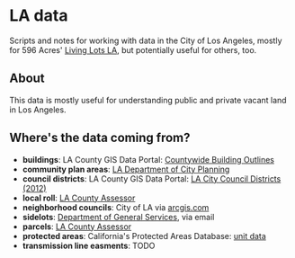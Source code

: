 LA data
=======

Scripts and notes for working with data in the City of Los Angeles, mostly for
596 Acres' [Living Lots LA](https://github.com/596acres/livinglots-la), but
potentially useful for others, too.


About
-----

This data is mostly useful for understanding public and private vacant land in
Los Angeles.


Where's the data coming from?
-----------------------------

* **buildings**: LA County GIS Data Portal: [Countywide Building
  Outlines](http://egis3.lacounty.gov/dataportal/2011/04/28/countywide-building-outlines/)
* **community plan areas**: [LA Department of City Planning](http://cityplanning.lacity.org/MapGallery/MapGallery_GISdata/ZipFiles/CPA.zip)
* **council districts**: LA County GIS Data Portal: [LA City Council Districts
  (2012)](http://egis3.lacounty.gov/dataportal/2012/08/07/la-city-council-districts-2012/)
* **local roll**: [LA County
  Assessor](http://assessor.lacounty.gov/extranet/outsidesales/gisdata.aspx)
* **neighborhood councils**: City of LA via
  [arcgis.com](http://www.arcgis.com/home/item.html?id=7da35609c7604967bc2e99edf6b0100e)
* **sidelots**: [Department of General Services](http://gsd.lacity.org/), via
  email
* **parcels**: [LA County
  Assessor](http://assessor.lacounty.gov/extranet/outsidesales/gisdata.aspx)
* **protected areas**: California's Protected Areas Database: [unit
  data](http://www.calands.org/data)
* **transmission line easments**: TODO
